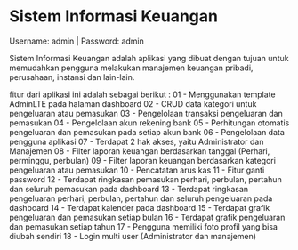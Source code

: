# Sistem Informasi Keuangan

Username: admin | Password: admin

Sistem Informasi Keuangan adalah aplikasi yang dibuat dengan tujuan untuk memudahkan pengguna melakukan manajemen keuangan pribadi, perusahaan, instansi dan lain-lain.

fitur dari aplikasi ini adalah sebagai berikut :
01 - Menggunakan template AdminLTE pada halaman dashboard
02 - CRUD data kategori untuk pengeluaran atau pemasukan
03 - Pengelolaan transaksi pengeluaran dan pemasukan
04 - Pengelolaan akun rekening bank
05 - Perhitungan otomatis pengeluaran dan pemasukan pada setiap akun bank
06 - Pengelolaan data pengguna aplikasi
07 - Terdapat 2 hak akses, yaitu Administrator dan Manajemen
08 - Filter laporan keuangan berdasarkan tanggal (Perhari, perminggu, perbulan)
09 - Filter laporan keuangan berdasarkan kategori pengeluaran atau pemasukan
10 - Pencatatan arus kas
11 - Fitur ganti password
12 - Terdapat ringkasan pemasukan perhari, perbulan, pertahun dan seluruh pemasukan pada dashboard
13 - Terdapat ringkasan pengeluaran perhari, perbulan, pertahun dan seluruh pengeluaran pada dashboard
14 - Terdapat kalender pada dashboard
15 - Terdapat grafik pengeluaran dan pemasukan setiap bulan
16 - Terdapat grafik pengeluaran dan pemasukan setiap tahun
17 - Pengguna memiliki foto profil yang bisa diubah sendiri
18 - Login multi user (Administrator dan manajemen)
